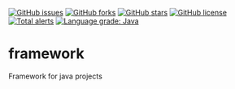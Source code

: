 [![GitHub issues](https://img.shields.io/github/issues/g-gar/framework)](https://github.com/g-gar/framework/issues)
[![GitHub forks](https://img.shields.io/github/forks/g-gar/framework)](https://github.com/g-gar/framework/network)
[![GitHub stars](https://img.shields.io/github/stars/g-gar/framework)](https://github.com/g-gar/framework/stargazers)
[![GitHub license](https://img.shields.io/github/license/g-gar/framework)](https://github.com/g-gar/framework/blob/master/LICENSE)
[![Total alerts](https://img.shields.io/lgtm/alerts/g/g-gar/framework.svg?logo=lgtm&logoWidth=18)](https://lgtm.com/projects/g/g-gar/framework/alerts/)
[![Language grade: Java](https://img.shields.io/lgtm/grade/java/g/g-gar/framework.svg?logo=lgtm&logoWidth=18)](https://lgtm.com/projects/g/g-gar/framework/context:java)
# framework
Framework for java projects
